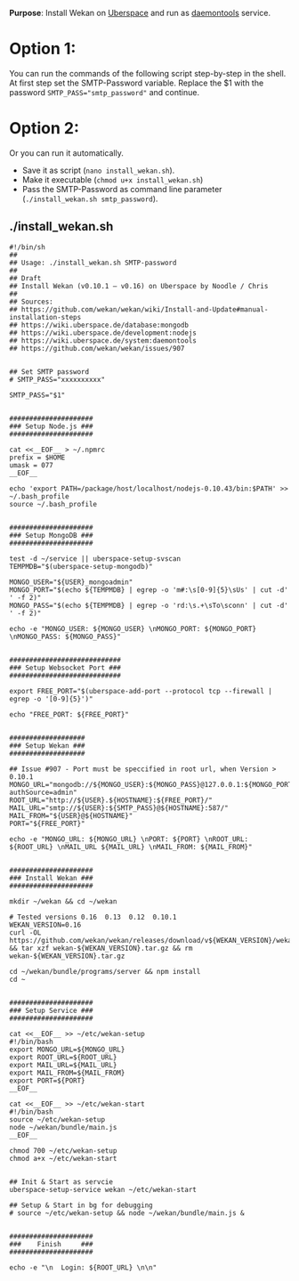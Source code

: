 **Purpose**: Install Wekan on [Uberspace](https://uberspace.de/) and run as [daemontools](https://cr.yp.to/daemontools/faq/create.html) service.

# Option 1:
You can run the commands of the following script step-by-step in the shell. 
At first step set the SMTP-Password variable. Replace the $1 with the password `SMTP_PASS="smtp_password"` and continue.

# Option 2:
Or you can run it automatically.
* Save it as script (`nano install_wekan.sh`).
* Make it executable (`chmod u+x install_wekan.sh`) 
* Pass the SMTP-Password as command line parameter (`./install_wekan.sh smtp_password`). 

## ./install_wekan.sh
```
#!/bin/sh
## 
## Usage: ./install_wekan.sh SMTP-password
##
## Draft
## Install Wekan (v0.10.1 – v0.16) on Uberspace by Noodle / Chris
## 
## Sources: 
## https://github.com/wekan/wekan/wiki/Install-and-Update#manual-installation-steps
## https://wiki.uberspace.de/database:mongodb
## https://wiki.uberspace.de/development:nodejs
## https://wiki.uberspace.de/system:daemontools
## https://github.com/wekan/wekan/issues/907


## Set SMTP password
# SMTP_PASS="xxxxxxxxxx"

SMTP_PASS="$1"


#####################
### Setup Node.js ###
#####################

cat <<__EOF__ > ~/.npmrc
prefix = $HOME
umask = 077
__EOF__

echo 'export PATH=/package/host/localhost/nodejs-0.10.43/bin:$PATH' >> ~/.bash_profile
source ~/.bash_profile


#####################
### Setup MongoDB ###
#####################

test -d ~/service || uberspace-setup-svscan
TEMPMDB="$(uberspace-setup-mongodb)"

MONGO_USER="${USER}_mongoadmin"
MONGO_PORT="$(echo ${TEMPMDB} | egrep -o 'm#:\s[0-9]{5}\sUs' | cut -d' ' -f 2)"
MONGO_PASS="$(echo ${TEMPMDB} | egrep -o 'rd:\s.+\sTo\sconn' | cut -d' ' -f 2)"

echo -e "MONGO_USER: ${MONGO_USER} \nMONGO_PORT: ${MONGO_PORT} \nMONGO_PASS: ${MONGO_PASS}"


############################
### Setup Websocket Port ###
############################

export FREE_PORT="$(uberspace-add-port --protocol tcp --firewall | egrep -o '[0-9]{5}')"

echo "FREE_PORT: ${FREE_PORT}"


###################
### Setup Wekan ###
###################

## Issue #907 - Port must be speccified in root url, when Version > 0.10.1
MONGO_URL="mongodb://${MONGO_USER}:${MONGO_PASS}@127.0.0.1:${MONGO_PORT}/wekan?authSource=admin"
ROOT_URL="http://${USER}.${HOSTNAME}:${FREE_PORT}/"
MAIL_URL="smtp://${USER}:${SMTP_PASS}@${HOSTNAME}:587/"
MAIL_FROM="${USER}@${HOSTNAME}"
PORT="${FREE_PORT}"

echo -e "MONGO_URL: ${MONGO_URL} \nPORT: ${PORT} \nROOT_URL: ${ROOT_URL} \nMAIL_URL ${MAIL_URL} \nMAIL_FROM: ${MAIL_FROM}"


#####################
### Install Wekan ###
#####################

mkdir ~/wekan && cd ~/wekan

# Tested versions 0.16  0.13  0.12  0.10.1
WEKAN_VERSION=0.16
curl -OL https://github.com/wekan/wekan/releases/download/v${WEKAN_VERSION}/wekan-${WEKAN_VERSION}.tar.gz && tar xzf wekan-${WEKAN_VERSION}.tar.gz && rm wekan-${WEKAN_VERSION}.tar.gz

cd ~/wekan/bundle/programs/server && npm install
cd ~


#####################
### Setup Service ###
#####################

cat <<__EOF__ >> ~/etc/wekan-setup
#!/bin/bash
export MONGO_URL=${MONGO_URL}
export ROOT_URL=${ROOT_URL}
export MAIL_URL=${MAIL_URL}
export MAIL_FROM=${MAIL_FROM}
export PORT=${PORT}
__EOF__

cat <<__EOF__ >> ~/etc/wekan-start
#!/bin/bash
source ~/etc/wekan-setup
node ~/wekan/bundle/main.js
__EOF__

chmod 700 ~/etc/wekan-setup
chmod a+x ~/etc/wekan-start


## Init & Start as servcie
uberspace-setup-service wekan ~/etc/wekan-start

## Setup & Start in bg for debugging
# source ~/etc/wekan-setup && node ~/wekan/bundle/main.js &


#####################
###    Finish     ###
#####################

echo -e "\n  Login: ${ROOT_URL} \n\n"
```